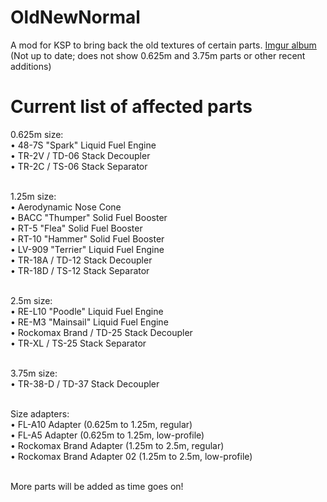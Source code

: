# OldNewNormal
A mod for KSP to bring back the old textures of certain parts. [Imgur album](https://imgur.com/a/yPPZcUj) (Not up to date; does not show 0.625m and 3.75m parts or other recent additions)

# Current list of affected parts

0.625m size: </br>
• 48-7S "Spark" Liquid Fuel Engine </br>
• TR-2V / TD-06 Stack Decoupler </br>
• TR-2C / TS-06 Stack Separator </br>
 </br>

1.25m size: </br>
• Aerodynamic Nose Cone </br>
• BACC "Thumper" Solid Fuel Booster </br>
• RT-5 "Flea" Solid Fuel Booster </br>
• RT-10 "Hammer" Solid Fuel Booster </br>
• LV-909 "Terrier" Liquid Fuel Engine </br>
• TR-18A / TD-12 Stack Decoupler </br>
• TR-18D / TS-12 Stack Separator </br>
 </br>
 
2.5m size: </br>
• RE-L10 "Poodle" Liquid Fuel Engine </br>
• RE-M3 "Mainsail" Liquid Fuel Engine </br>
• Rockomax Brand / TD-25 Stack Decoupler </br>
• TR-XL / TS-25 Stack Separator </br>
 </br>
 
3.75m size: </br>
• TR-38-D / TD-37 Stack Decoupler </br>
 </br>
 
Size adapters: </br>
• FL-A10 Adapter (0.625m to 1.25m, regular) </br>
• FL-A5 Adapter (0.625m to 1.25m, low-profile) </br>
• Rockomax Brand Adapter (1.25m to 2.5m, regular) </br>
• Rockomax Brand Adapter 02 (1.25m to 2.5m, low-profile) </br>
</br>

 More parts will be added as time goes on!
